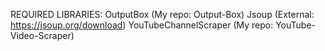 REQUIRED LIBRARIES:
OutputBox (My repo: Output-Box)
Jsoup (External: https://jsoup.org/download)
YouTubeChannelScraper (My repo: YouTube-Video-Scraper)
